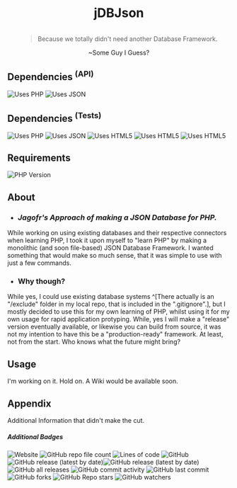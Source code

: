 <div style="display: flex; align-items:center;justify-content:center;flex-flow:column nowrap;flex-grow:1;">
    <h1>jDBJson</h1>
    <blockquote name="jokequote" id="jokequote">Because we totally didn't need another Database Framework.</blockquote>
    <legend for="jokequote">~Some Guy I Guess?</legend>
</div>

## Dependencies <sup>(API)</sup>
![Uses PHP](https://img.shields.io/static/v1?label=&message=PHP7&color=101&logo=PHP) ![Uses JSON](https://img.shields.io/static/v1?label=&logo=json&message=JSON&color=101) 

## Dependencies <sup>(Tests)</sup>
![Uses PHP](https://img.shields.io/static/v1?label=&message=PHP7&color=101&logo=PHP) ![Uses JSON](https://img.shields.io/static/v1?label=&logo=json&message=JSON&color=101) ![Uses HTML5](https://img.shields.io/static/v1?label=&logo=html5&message=HTML5&color=101) ![Uses HTML5](https://img.shields.io/static/v1?label=&logo=css3&message=CSS%203&color=101)
![Uses HTML5](https://img.shields.io/static/v1?label=&logo=css3&message=CSS%203&color=101)

## Requirements
![PHP Version](https://img.shields.io/static/v1?label=PHP&message=>=7.4.33&color=8C94C4&logo=PHP)

## About

- ### *Jagofr's Approach of making a JSON Database for PHP.*

While working on using existing databases and their respective connectors when learning PHP, I took it upon myself to "learn PHP" by making a monolithic (and soon file-based) JSON Database Framework. I wanted something that would make so much sense, that it was simple to use with just a few commands.


- ### Why though?

While yes, I could use existing database systems ^[There actually is an "/exclude" folder in my local repo, that is included in the ".gitignore".], but I mostly decided to use this for my own learning of PHP, whilst using it for my own usage for rapid application protyping. While, yes I will make a "release" version eventually available, or likewise you can build from source, it was not my intention to have this be a "production-ready" framework. At least, not from the start. Who knows what the future might bring?

## Usage

I'm working on it. Hold on. A Wiki would be available soon.

## Appendix
Additional Information that didn't make the cut.

##### Additional Badges
![Website](https://img.shields.io/website?down_color=red&down_message=Check%20website%21&up_color=green&up_message=Hire%20me%21&url=https%3A%2F%2Favato.media%2F)
![GitHub repo file count](https://img.shields.io/github/directory-file-count/jagofr/php--jDbJson) ![Lines of code](https://img.shields.io/tokei/lines/github/jagofr/php--jDbJson) 
![GitHub](https://img.shields.io/github/license/jagofr/php--jDbJson)  
![GitHub release (latest by date)](https://img.shields.io/github/v/release/jagofr/php--jDbJson)![GitHub release (latest by date)](https://img.shields.io/github/v/release/jagofr/php--jDbJson) ![GitHub all releases](https://img.shields.io/github/downloads/jagofr/php--jDbJson/total)
![GitHub commit activity](https://img.shields.io/github/commit-activity/w/jagofr/php--jDbJson) ![GitHub last commit](https://img.shields.io/github/last-commit/jagofr/php--jDbJson)
![GitHub forks](https://img.shields.io/github/forks/jagofr/php--jDbJson?style=social) ![GitHub Repo stars](https://img.shields.io/github/stars/jagofr/php--jDbJson?style=social) ![GitHub watchers](https://img.shields.io/github/watchers/jagofr/php--jDbJson?style=social)